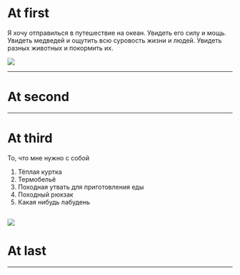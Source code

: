 # At first

Я хочу отправилься в путешествие на океан. Увидеть его силу и мощь. Увидеть медведей и ощутить всю суровость жизни и людей. Увидеть разных животных и покормить их. 

![](ocean.jpg)

---


# At second
---


# At third
То, что мне нужно с собой
1. Тёплая куртка
2. Термобельё
3. Походная утвать для приготовления еды
4. Походный рюкзак
5. Какая нибудь лабудень

![](travel.jpg)
---
# At last
---